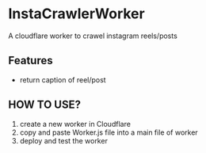 # InstaCrawlerWorker
A cloudflare worker to crawel instagram reels/posts

## Features
- return caption of reel/post

## HOW TO USE?
1. create a new worker in Cloudflare
2. copy and paste Worker.js file into a main file of worker
3. deploy and test the worker
